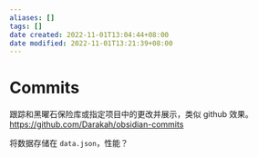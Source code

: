 ```yaml
---
aliases: []
tags: []
date created: 2022-11-01T13:04:44+08:00
date modified: 2022-11-01T13:21:39+08:00
---
```


# Commits

跟踪和黑曜石保险库或指定项目中的更改并展示，类似 github 效果。
<https://github.com/Darakah/obsidian-commits>

将数据存储在 `data.json`，性能？
